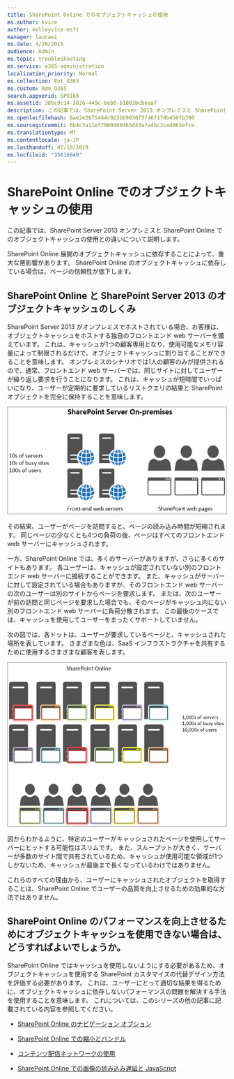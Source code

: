```yaml
---
title: SharePoint Online でのオブジェクトキャッシュの使用
ms.author: kvice
author: kelleyvice-msft
manager: laurawi
ms.date: 4/20/2015
audience: Admin
ms.topic: troubleshooting
ms.service: o365-administration
localization_priority: Normal
ms.collection: Ent_O365
ms.custom: Adm_O365
search.appverid: SPO160
ms.assetid: 38bc9c14-3826-449c-beb6-b1003bcbeaaf
description: この記事では、SharePoint Server 2013 オンプレミスと SharePoint Online でのオブジェクトキャッシュの使用との違いについて説明します。
ms.openlocfilehash: 8ae2e2675444c023b69030f3f46f170b450fb390
ms.sourcegitcommit: 6b4c3a11ef7000480463d43a7a4bc2ced063efce
ms.translationtype: MT
ms.contentlocale: ja-JP
ms.lasthandoff: 07/10/2019
ms.locfileid: "35616840"
---
```

# <a name="using-the-object-cache-with-sharepoint-online"></a>SharePoint Online でのオブジェクトキャッシュの使用

この記事では、SharePoint Server 2013 オンプレミスと SharePoint Online でのオブジェクトキャッシュの使用との違いについて説明します。
  
SharePoint Online 展開のオブジェクトキャッシュに依存することによって、重大な悪影響があります。 SharePoint Online のオブジェクトキャッシュに依存している場合は、ページの信頼性が低下します。 
  
## <a name="how-the-sharepoint-online-and-sharepoint-server-2013-object-cache-works"></a>SharePoint Online と SharePoint Server 2013 のオブジェクトキャッシュのしくみ

SharePoint Server 2013 がオンプレミスでホストされている場合、お客様は、オブジェクトキャッシュをホストする独自のフロントエンド web サーバーを備えています。 これは、キャッシュが1つの顧客専用となり、使用可能なメモリ容量によって制限されるだけで、オブジェクトキャッシュに割り当てることができることを意味します。 オンプレミスのシナリオでは1人の顧客のみが提供されるので、通常、フロントエンド web サーバーでは、同じサイトに対してユーザーが繰り返し要求を行うことになります。 これは、キャッシュが短時間でいっぱいになり、ユーザーが定期的に要求しているリストクエリの結果と SharePoint オブジェクトを完全に保持することを意味します。
  
![オンプレミスのフロントエンド Web サーバーへのトラフィックと負荷を示しています](media/a0d38b36-4909-4abb-8d4e-4930814bb3de.png)
  
その結果、ユーザーがページを訪問すると、ページの読み込み時間が短縮されます。 同じページの少なくとも4つの負荷の後、ページはすべてのフロントエンド web サーバーにキャッシュされます。
  
一方、SharePoint Online では、多くのサーバーがありますが、さらに多くのサイトもあります。 各ユーザーは、キャッシュが設定されていない別のフロントエンド web サーバーに接続することができます。 また、キャッシュがサーバーに対して設定されている場合もありますが、そのフロントエンド web サーバーの次のユーザーは別のサイトからページを要求します。 または、次のユーザーが前の訪問と同じページを要求した場合でも、そのページがキャッシュ内にない別のフロントエンド web サーバーに負荷分散されます。 この最後のケースでは、キャッシュを使用してユーザーをまったくサポートしていません。
  
次の図では、各ドットは、ユーザーが要求しているページと、キャッシュされた場所を表しています。 さまざまな色は、SaaS インフラストラクチャを共有するために使用するさまざまな顧客を表します。
  
![SharePoint Online におけるオブジェクト キャッシュの結果を示します](media/25d04011-ef83-4cb7-9e04-a6ed490f63c3.png)
  
図からわかるように、特定のユーザーがキャッシュされたページを使用してサーバーにヒットする可能性はスリムです。 また、スループットが大きく、サーバーが多数のサイト間で共有されているため、キャッシュが使用可能な領域が1つしかないため、キャッシュが最後まで長くなっているわけではありません。
  
これらのすべての理由から、ユーザーにキャッシュされたオブジェクトを取得することは、SharePoint Online でユーザーの品質を向上させるための効果的な方法ではありません。
  
## <a name="if-we-cant-rely-on-the-object-cache-to-improve-performance-in-sharepoint-online-what-do-we-use-instead"></a>SharePoint Online のパフォーマンスを向上させるためにオブジェクトキャッシュを使用できない場合は、どうすればよいでしょうか。

SharePoint Online ではキャッシュを使用しないようにする必要があるため、オブジェクトキャッシュを使用する SharePoint カスタマイズの代替デザイン方法を評価する必要があります。 これは、ユーザーにとって適切な結果を得るために、オブジェクトキャッシュに依存しないパフォーマンスの問題を解決する手法を使用することを意味します。 これについては、このシリーズの他の記事に記載されている内容を参照してください。
  
- 
  [SharePoint Online のナビゲーション オプション](navigation-options-for-sharepoint-online.md)
    
- [SharePoint Online での縮小とバンドル](minification-and-bundling-in-sharepoint-online.md)
    
- [コンテンツ配信ネットワークの使用](using-content-delivery-networks-with-sharepoint-online.md)
    
- [SharePoint Online での画像の読み込み遅延と JavaScript](delay-loading-images-and-javascript-in-sharepoint-online.md)
    

